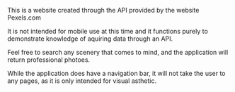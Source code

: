 This is a website created through the API provided by the website Pexels.com

It is not intended for mobile use at this time and  it functions purely to demonstrate knowledge of aquiring data through an API.

Feel free to search any scenery that comes to mind, and the application will return professional photoes.

While the application does have a navigation bar, it will not take the user to any pages, as it is only intended for visual asthetic.
